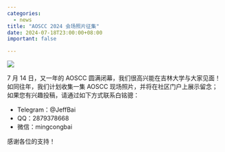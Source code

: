 ```yaml
---
categories:
  - news
title: "AOSCC 2024 会场照片征集"
date: 2024-07-18T23:00:00+08:00
important: false

---
```

![](/assets/news/2024-07-18-aoscc-2024-call-for-photos.jpg)

7 月 14 日，又一年的 AOSCC 圆满闭幕，我们很高兴能在吉林大学与大家见面！如同往年，我们计划收集一集 AOSCC 现场照片，并将在社区门户上展示留念；如果您有兴趣投稿，请通过如下方式联系白铭骢：

- Telegram：@JeffBai
- QQ：2879378668
- 微信：mingcongbai

感谢各位的支持！
